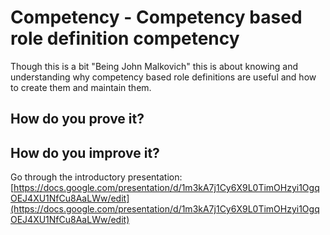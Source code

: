 # Competency - Competency based role definition competency

Though this is a bit "Being John Malkovich" this is about knowing and understanding why competency based role definitions are useful and how to create them and maintain them.

## How do you prove it?

## How do you improve it?

Go through the introductory presentation: [https://docs.google.com/presentation/d/1m3kA7j1Cy6X9L0TimOHzyi1OgqOEJ4XU1NfCu8AaLWw/edit](https://docs.google.com/presentation/d/1m3kA7j1Cy6X9L0TimOHzyi1OgqOEJ4XU1NfCu8AaLWw/edit)


